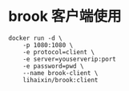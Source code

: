 # brook 客户端使用
```
docker run -d \
	-p 1080:1080 \
	-e protocol=client \
	-e server=youserverip:port
	-e password=pwd \
	--name brook-client \
	lihaixin/brook:client
```	           
	           




